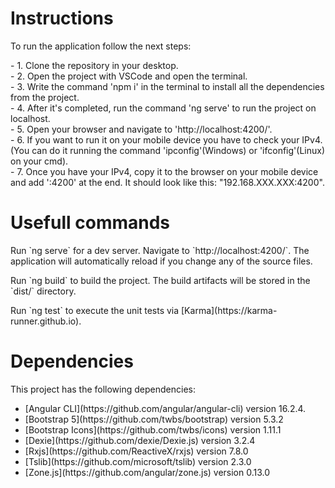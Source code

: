 # Instructions
<p>
  To run the application follow the next steps:
</p>

<span>
  - 1. Clone the repository in your desktop.
</span>
<br>
<span>
  - 2. Open the project with VSCode and open the terminal.
</span>
<br>
<span>
  - 3. Write the command 'npm i' in the terminal to install all the dependencies from the project.
</span>
<br>
<span>
  - 4. After it's completed, run the command 'ng serve' to run the project on localhost.
</span>
<br>
<span>
  - 5. Open your browser and navigate to 'http://localhost:4200/'.
</span>
<br>
<span>
  - 6. If you want to run it on your mobile device you have to check your IPv4. (You can do it running the command 'ipconfig'(Windows) or 'ifconfig'(Linux)  on your cmd).
</span>
<br>
<span>
  - 7. Once you have your IPv4, copy it to the browser on your mobile device and add ':4200' at the end. It should look like this: "192.168.XXX.XXX:4200".
</span>


# Usefull commands
<p>Run `ng serve` for a dev server. Navigate to `http://localhost:4200/`. The application will automatically reload if you change any of the source files.</p>
<p>Run `ng build` to build the project. The build artifacts will be stored in the `dist/` directory.</p>
<p>Run `ng test` to execute the unit tests via [Karma](https://karma-runner.github.io).</p>

# Dependencies
This project has the following dependencies:
<ul>
  <li>[Angular CLI](https://github.com/angular/angular-cli) version 16.2.4.</li>
  <li>[Bootstrap 5](https://github.com/twbs/bootstrap) version 5.3.2</li>
  <li>[Bootstrap Icons](https://github.com/twbs/icons) version 1.11.1</li>
  <li>[Dexie](https://github.com/dexie/Dexie.js) version 3.2.4</li>
  <li>[Rxjs](https://github.com/ReactiveX/rxjs) version 7.8.0</li>
  <li>[Tslib](https://github.com/microsoft/tslib) version 2.3.0</li>
  <li>[Zone.js](https://github.com/angular/zone.js) version 0.13.0</li>
<ul>








